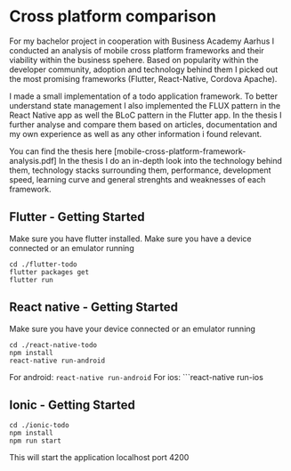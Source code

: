 # Cross platform comparison
For my bachelor project in cooperation with Business Academy Aarhus I conducted an analysis of mobile cross platform frameworks and their viability within the business spehere. Based on popularity within the developer community, adoption and technology behind them I picked out the most promising frameworks (Flutter, React-Native, Cordova Apache). 


I made a small implementation of a todo application framework. To better understand state management I also implemented the FLUX pattern in the React Native app as well the BLoC pattern in the Flutter app. In the thesis I further analyse and compare them based on articles, documentation and my own experience as well as any other information i found relevant.


You can find the thesis here [mobile-cross-platform-framework-analysis.pdf]
In the thesis I do an in-depth look into the technology behind them, technology stacks surrounding them, performance, development speed, learning curve and general strenghts and weaknesses of each framework. 
 
## Flutter - Getting Started
Make sure you have flutter installed. 
Make sure you have a device connected or an emulator running
```
cd ./flutter-todo
flutter packages get
flutter run
```


 ## React native - Getting Started
Make sure you have your device connected or an emulator running
```
cd ./react-native-todo
npm install 
react-native run-android
```
For android: ```react-native run-android```
For ios:   ```react-native run-ios

 ## Ionic - Getting Started
```
cd ./ionic-todo
npm install
npm run start
```
This will start the application localhost port 4200
